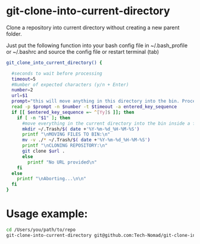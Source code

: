 # git-clone-into-current-directory

Clone a repository into current directory without creating a new parent folder.

Just put the following function into your bash config file in ~/.bash_profile or ~/.bashrc and source the config file or restart terminal (tab)
```bash
git_clone_into_current_directory() {

  #seconds to wait before processing
  timeout=5
  #Number of expected characters (y/n + Enter)
  number=2
  url=$1
  prompt="this will move anything in this directory into the bin. Proceed anyway? y/n   "
  read -p $prompt -n $number -t $timeout -a entered_key_sequence
  if [[ $entered_key_sequence =~ ^[Yy]$ ]]; then
    if [ -n "$1" ]; then
      #move everything in the current directory into the bin inside a folder named by the current date and time
      mkdir ~/.Trash/$( date +'%Y-%m-%d_%H-%M-%S')
      printf "\nMOVING FILES TO BIN:\n"
      mv -v ./* ~/.Trash/$( date +'%Y-%m-%d_%H-%M-%S')
      printf "\nCLONING REPOSITORY:\n"
      git clone $url .
      else
        printf "No URL provided\n"
    fi
  else
    printf "\nAborting...\n\n"
  fi
}
```

# Usage example:
```bash
cd /Users/you/path/to/repo
git-clone-into-current-directory git@github.com:Tech-Nomad/git-clone-into-current-directory.git
```
